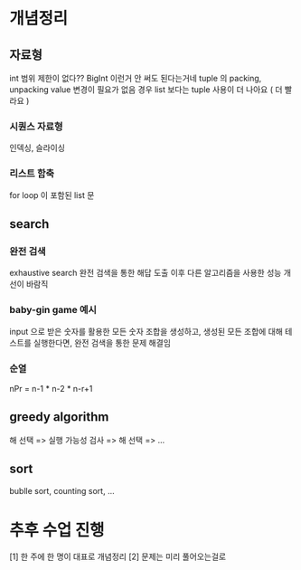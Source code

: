 개념정리
=======

## 자료형
int 범위 제한이 없다?? BigInt 이런거 안 써도 된다는거네
tuple 의 packing, unpacking
value 변경이 필요가 없음 경우 list 보다는 tuple 사용이 더 나아요 ( 더 빨라요 )
### 시퀀스 자료형
인덱싱, 슬라이싱
### 리스트 함축
for loop 이 포함된 list 문

## search
### 완전 검색
exhaustive search
완전 검색을 통한 해답 도출 이후 다른 알고리즘을 사용한 성능 개선이 바람직
### baby-gin game 예시
input 으로 받은 숫자를 활용한 모든 숫자 조합을 생성하고, 생성된 모든 조합에 대해 테스트를 실행한다면, 완전 검색을 통한 문제 해결임

### 순열
nPr = n-1 * n-2 * n-r+1

## greedy algorithm
해 선택 => 실행 가능성 검사 => 해 선택 => ...

## sort
bublle sort, counting sort, ...


# 추후 수업 진행
[1] 한 주에 한 명이 대표로 개념정리
[2] 문제는 미리 풀어오는걸로
